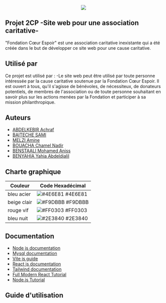 <p align="center">
<img src="https://ibb.co/ZGVhYrjg"/>
</p>

## Projet 2CP -Site web pour une association caritative-

"Fondation Cœur Espoir" est une association caritative inexistante qui a été créée dans le but de développer ce site web pour une cause caritative.

## Utilisé par

Ce projet est utilisé par :
-Le site web peut être utilisé par toute personne intéressée par la cause caritative soutenue par la Fondation Cœur Espoir. Il est ouvert à tous, qu'il s'agisse de bénévoles, de nécessiteux, de donateurs potentiels, de membres de l'association ou de toute personne souhaitant en savoir plus sur les actions menées par la Fondation et participer à sa mission philanthropique.

## Auteurs

* [ABDELKEBIR Achraf](https://github.com/aachraf94)
* [BAITECHE SAMI](https://github.com/Samibaiteche)
* [MELZI Amine](https://github.com/Amine1820)
* [BOUACHA Chamel Nadir](https://github.com/Chamiln17)
* [BENSTAALI Mohamed Aniss](https://github.com/AnissBenstaali)
* [BENYAHIA Yahia Abdeldjalil](https://github.com/yahiaDZz)

## Charte graphique

| Couleur             | Code Hexadécimal                                                                |
| ----------------- | ------------------------------------------------------------------ |
| bleu acier | ![#4E6E81](https://via.placeholder.com/10/4E6E81?text=+) #4E6E81 |
| beige clair | ![#F9DBBB](https://via.placeholder.com/10/F9DBBB?text=+) #F9DBBB |
| rouge vif | ![#FF0303](https://via.placeholder.com/10/FF0303?text=+) #FF0303 |
| bleu nuit | ![#2E3840](https://via.placeholder.com/10/2E3840?text=+) #2E3840 |


## Documentation

* [Node js documentation](https://nodejs.org/en/docs)
* [Mysql documentation](https://dev.mysql.com/doc/)
* [Vite js guide](https://vitejs.dev/guide/)
* [React js documentation](https://www.youtube.com/watch?v=isqtQmWpDtg)
* [Tailwind documentation](http://myreader.toile-libre.org/Documentation_QMC.pdf)
* [Full Modern React Tutorial](https://youtube.com/playlist?list=PL4cUxeGkcC9gZD-Tvwfod2gaISzfRiP9d)
* [Node.js Tutorial](https://www.youtube.com/watch?v=Oe421EPjeBE&t=7580s&ab_channel=freeCodeCamp.org)

## Guide d'utilisation
